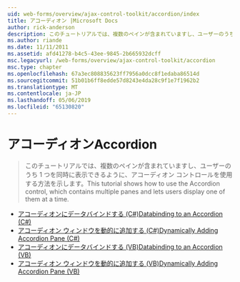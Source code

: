 ```yaml
---
uid: web-forms/overview/ajax-control-toolkit/accordion/index
title: アコーディオン |Microsoft Docs
author: rick-anderson
description: このチュートリアルでは、複数のペインが含まれていますし、ユーザーのうち 1 つを同時に表示できるように、アコーディオン コントロールを使用する方法を示します。
ms.author: riande
ms.date: 11/11/2011
ms.assetid: afd41278-b4c5-43ee-9845-2b665932dcff
msc.legacyurl: /web-forms/overview/ajax-control-toolkit/accordion
msc.type: chapter
ms.openlocfilehash: 67a3ec808835623ff7956a0dcc8f1edaba86514d
ms.sourcegitcommit: 51b01b6ff8edde57d8243e4da28c9f1e7f1962b2
ms.translationtype: MT
ms.contentlocale: ja-JP
ms.lasthandoff: 05/06/2019
ms.locfileid: "65130820"
---
```

# <a name="accordion"></a><span data-ttu-id="0fd12-103">アコーディオン</span><span class="sxs-lookup"><span data-stu-id="0fd12-103">Accordion</span></span>

> <span data-ttu-id="0fd12-104">このチュートリアルでは、複数のペインが含まれていますし、ユーザーのうち 1 つを同時に表示できるように、アコーディオン コントロールを使用する方法を示します。</span><span class="sxs-lookup"><span data-stu-id="0fd12-104">This tutorial shows how to use the Accordion control, which contains multiple panes and lets users display one of them at a time.</span></span>

- [<span data-ttu-id="0fd12-105">アコーディオンにデータバインドする (C#)</span><span class="sxs-lookup"><span data-stu-id="0fd12-105">Databinding to an Accordion (C#)</span></span>](databinding-to-an-accordion-cs.md)
- [<span data-ttu-id="0fd12-106">アコーディオン ウィンドウを動的に追加する (C#)</span><span class="sxs-lookup"><span data-stu-id="0fd12-106">Dynamically Adding Accordion Pane (C#)</span></span>](dynamically-adding-an-accordion-pane-cs.md)
- [<span data-ttu-id="0fd12-107">アコーディオンにデータバインドする (VB)</span><span class="sxs-lookup"><span data-stu-id="0fd12-107">Databinding to an Accordion (VB)</span></span>](databinding-to-an-accordion-vb.md)
- [<span data-ttu-id="0fd12-108">アコーディオン ウィンドウを動的に追加する (VB)</span><span class="sxs-lookup"><span data-stu-id="0fd12-108">Dynamically Adding Accordion Pane (VB)</span></span>](dynamically-adding-an-accordion-pane-vb.md)
